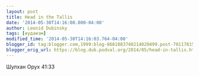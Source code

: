 ```yaml
---
layout: post
title: Head in the Tallis
date: '2014-05-30T14:16:00.000-04:00'
author: Leonid Dubinsky
tags: [иудаизм]
modified_time: '2014-05-30T14:16:03.764-04:00'
blogger_id: tag:blogger.com,1999:blog-8681083740214020499.post-7811781556874799398
blogger_orig_url: https://blog.dub.podval.org/2014/05/head-in-tallis.html
---
```


Шулхан Орух 41:33
